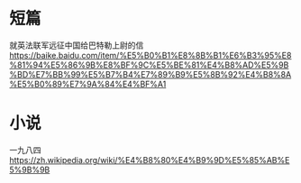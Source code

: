 
# 短篇 

就英法联军远征中国给巴特勒上尉的信 https://baike.baidu.com/item/%E5%B0%B1%E8%8B%B1%E6%B3%95%E8%81%94%E5%86%9B%E8%BF%9C%E5%BE%81%E4%B8%AD%E5%9B%BD%E7%BB%99%E5%B7%B4%E7%89%B9%E5%8B%92%E4%B8%8A%E5%B0%89%E7%9A%84%E4%BF%A1

# 小说

一九八四 https://zh.wikipedia.org/wiki/%E4%B8%80%E4%B9%9D%E5%85%AB%E5%9B%9B
